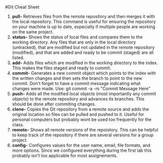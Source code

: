 #Git Cheat Sheet

1. **pull-** Retrieves files from the remote repository and then merges it with the local repository. This command is useful for ensuring the repository on your machine is up to date, especially if multiple people are working on the same project.
2. **status-** Shows the status of local files and compares them to the working directory. Any files that are only in the local directory (untracked), that are modified but not updated in the remote repository (modified), and that are added and ready to be commit (staged) are all listed.
3. **add-** Adds files which are modified in the working directory to the index. This makes the files staged and ready to commit.
4. **commit-** Generates a new commit object which points to the index with the written changes and then sets the branch to point to the new commit. Don't forget to have a commit message indicating what changes were made. Use: git commit -a -m "Commit Message Here"
5. **push-** Adds all the modified local objects (most importantly any commit objects) to the remote repository and advances its branches. This should be done after commiting changes.
6. **clone-** Copies the Git repository from a remote source and adds the original location so files can be pulled and pushed to it. Useful for personal computers but probably wont be used too frequently for the class.
7. **remote-** Shows all remote versions of the repoistory. This can be helpful to keep track of the repository if there are several versions for a group project.
8. **config-** Configures values for the user name, email, file formats, and more options. Since we configured everything during the first lab this probably isn't too applicable for most assignements.
